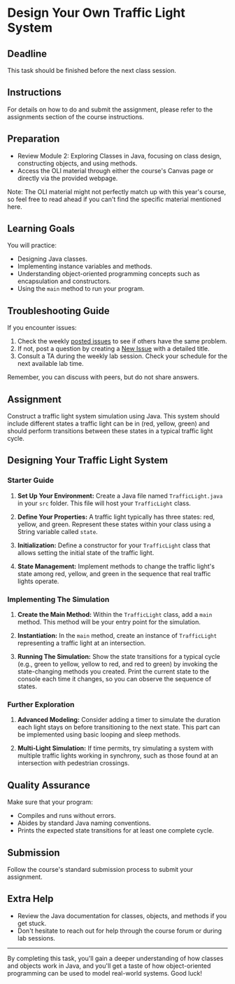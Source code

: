 # Design Your Own Traffic Light System

## Deadline
This task should be finished before the next class session.

## Instructions
For details on how to do and submit the assignment, please refer to the assignments section of the course instructions.

## Preparation
- Review Module 2: Exploring Classes in Java, focusing on class design, constructing objects, and using methods.
- Access the OLI material through either the course's Canvas page or directly via the provided webpage.

Note: The OLI material might not perfectly match up with this year's course, so feel free to read ahead if you can't find the specific material mentioned here.

## Learning Goals
You will practice:
- Designing Java classes.
- Implementing instance variables and methods.
- Understanding object-oriented programming concepts such as encapsulation and constructors.
- Using the `main` method to run your program.

## Troubleshooting Guide
If you encounter issues:
1. Check the weekly [posted issues](https://example.edu/inda-23/help/issues) to see if others have the same problem.
2. If not, post a question by creating a [New Issue](https://example.edu/inda-23/help/issues/new) with a detailed title.
3. Consult a TA during the weekly lab session. Check your schedule for the next available lab time.

Remember, you can discuss with peers, but do not share answers.

## Assignment

Construct a traffic light system simulation using Java. This system should include different states a traffic light can be in (red, yellow, green) and should perform transitions between these states in a typical traffic light cycle.

## Designing Your Traffic Light System

### Starter Guide
1. **Set Up Your Environment:**
   Create a Java file named `TrafficLight.java` in your `src` folder. This file will host your `TrafficLight` class.

2. **Define Your Properties:**
   A traffic light typically has three states: red, yellow, and green. Represent these states within your class using a String variable called `state`. 

3. **Initialization:**
   Define a constructor for your `TrafficLight` class that allows setting the initial state of the traffic light.

4. **State Management:**
   Implement methods to change the traffic light's state among red, yellow, and green in the sequence that real traffic lights operate.

### Implementing The Simulation

1. **Create the Main Method:**
   Within the `TrafficLight` class, add a `main` method. This method will be your entry point for the simulation.

2. **Instantiation:**
   In the `main` method, create an instance of `TrafficLight` representing a traffic light at an intersection.

3. **Running The Simulation:**
   Show the state transitions for a typical cycle (e.g., green to yellow, yellow to red, and red to green) by invoking the state-changing methods you created. Print the current state to the console each time it changes, so you can observe the sequence of states.

### Further Exploration

1. **Advanced Modeling:**
   Consider adding a timer to simulate the duration each light stays on before transitioning to the next state. This part can be implemented using basic looping and sleep methods.

2. **Multi-Light Simulation:**
   If time permits, try simulating a system with multiple traffic lights working in synchrony, such as those found at an intersection with pedestrian crossings.

## Quality Assurance

Make sure that your program:
- Compiles and runs without errors.
- Abides by standard Java naming conventions.
- Prints the expected state transitions for at least one complete cycle.

## Submission

Follow the course's standard submission process to submit your assignment.

## Extra Help

- Review the Java documentation for classes, objects, and methods if you get stuck.
- Don't hesitate to reach out for help through the course forum or during lab sessions.

---

By completing this task, you'll gain a deeper understanding of how classes and objects work in Java, and you'll get a taste of how object-oriented programming can be used to model real-world systems. Good luck!
